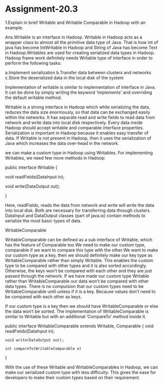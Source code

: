 # Assignment-20.3

1.Explain in brief Writable and Writable Comparable in Hadoop with an example.

Ans.Writable is an interface in Hadoop. Writable in Hadoop acts as a wrapper class to almost all the primitive data type of Java. That is how int of java has become IntWritable in Hadoop and String of Java has become Text in Hadoop.Writables are used for creating serialized data types in Hadoop.
Hadoop frame work definitely needs Writable type of interface in order to perform the following tasks:

a.Implement serialization
b.Transfer data between clusters and networks
c.Store the deserialized data in the local disk of the system

Implementation of writable is similar to implementation of interface in Java. It can be done by simply writing the keyword ‘implements’ and overriding the default writable method.

Writable is a strong interface in Hadoop which while serializing the data, reduces the data size enormously, so that data can be exchanged easily within the networks. It has separate read and write fields to read data from network and write data into local disk respectively. Every data inside Hadoop should accept writable and comparable interface properties.
Serialization is important in Hadoop because it enables easy transfer of data. If Writable is not present in Hadoop, then it uses the serialization of Java which increases the data over-head in the network.

we can make a custom type in Hadoop using Writables.
For implementing Writables, we need few more methods in Hadoop:

public interface Writable {
 
void readFields(DataInput in);
 
void write(DataOutput out);
 
}

Here, readFields, reads the data from network and write will write the data into local disk. Both are necessary for transferring data through clusters. DataInput and DataOutput classes (part of java.io) contain methods to serialize the most basic types of data.

WritableComparable

WritableComparable can be defined as a sub interface of Writable, which has the feature of Comparable too.We need to make our custom type, comparable if we want to compare this type with the other.We want to make our custom type as a key, then we should definitely make our key type as WritableComparable rather than simply Writable. This enables the custom type to be compared with other types and it is also sorted accordingly. Otherwise, the keys won’t be compared with each other and they are just passed through the network.
If we have made our custom type Writable rather than WritableComparable our data won’t be compared with other data types. There is no compulsion that our custom types need to be WritableComparable until unless if it is a key. Because values don’t need to be compared with each other as keys.

If our custom type is a key then we should have WritableComparable or else the data won’t be sorted.
The implementation of WritableComparable is similar to Writable but with an additional ‘CompareTo’ method inside it.

public interface WritableComparable extends Writable, Comparable
{
    void readFields(DataInput in);
 
    void write(DataOutput out);
 
    int compareTo(WritableComparable o)
}

With the use of these Writable and WritableComparables in Hadoop, we can make our serialized custom type with less difficulty. This gives the ease for developers to make their custom types based on their requirement.
